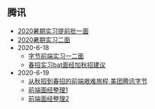 ## 腾讯
- [2020暑期实习提前批一面](https://www.nowcoder.com/discuss/419172)
- [2020暑期实习二面](https://www.nowcoder.com/discuss/422093)
- 2020-6-18
  - [字节前端实习一二面](https://www.nowcoder.com/discuss/440192?channel=666&source_id=discuss_terminal_discuss_sim)
  - [春招实习bat面经加秋招建议](https://www.nowcoder.com/discuss/441438?type=2&channel=666&source_id=discuss_terminal_discuss_hot)
- 2020-6-19
  - [从秋招到春招的前端艰难旅程,美团腾讯字节](https://www.nowcoder.com/discuss/433899?type=all&order=time&pos=&page=1&channel=666&source_id=search_all)
  - [前端面经整理1](https://blog.nowcoder.net/yiizgo/17308)
  - [前端面经整理2](https://blog.poetries.top/FE-Interview-Questions/?nsukey=Vob4o0G8K8%2FsVICltad6pncGURJVdFFUf1%2F%2Be06JHb9Vz%2BPnmwFijIjHxzbxEMQUHl3PP79bzicBUL0aX5oRvcx5D0TyHFodklAzVzXMVThfJSJdv%2FzXqs5PbNi50wDKdPn0mPpygThRidI%2FqrsjJhDURaMb62k%2FKQElLM5bzM9YrV0EexCobd2xIGs87Q3JAo9z%2FGYYeQv8nDPB1ZECDw%3D%3D)
